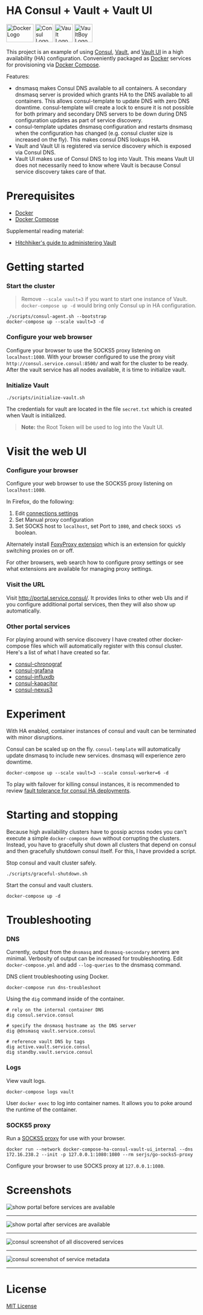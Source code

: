 # HA Consul + Vault + Vault UI

<img
src="https://user-images.githubusercontent.com/875669/35621353-e78a6956-0638-11e8-8e07-3d96e9e91dd7.png"
height=48 width=72 alt="Docker Logo" /> <img
src="https://user-images.githubusercontent.com/875669/35658016-46572728-06b4-11e8-9e25-3629e8a9d64d.png"
height=48 width=48 alt="Consul Logo" /> <img
src="https://user-images.githubusercontent.com/875669/35658041-6c0105fc-06b4-11e8-9bdc-fc933303b5d2.png"
height=48 width=48 alt="Vault Logo" /> <img
src="https://user-images.githubusercontent.com/875669/35658057-84201b96-06b4-11e8-88a8-733b7a225144.png"
height=48 width=48 alt="VaultBoy Logo" />


This project is an example of using [Consul][c], [Vault][v], and [Vault UI][ui]
in a high availability (HA) configuration.  Conveniently packaged as [Docker][d]
services for provisioning via [Docker Compose][dc].

Features:

- dnsmasq makes Consul DNS available to all containers.  A secondary dnsmasq
  server is provided which grants HA to the DNS available to all containers.
  This allows consul-template to update DNS with zero DNS downtime.
  consul-template will create a lock to ensure it is not possible for both
  primary and secondary DNS servers to be down during DNS configuration updates
  as part of service discovery.
- consul-template updates dnsmasq configuration and restarts dnsmasq when the
  configuration has changed (e.g. consul cluster size is increased on the fly).
  This makes consul DNS lookups HA.
- Vault and Vault UI is registered via service discovery which is exposed via
  Consul DNS.
- Vault UI makes use of Consul DNS to log into Vault.  This means Vault UI does
  not necessarily need to know where Vault is because Consul service discovery
  takes care of that.

# Prerequisites

* [Docker][d]
* [Docker Compose][dc]

Supplemental reading material:

* [Hitchhiker's guide to administering Vault](vault-for-humans.md)

# Getting started

### Start the cluster

> Remove `--scale vault=3` if you want to start one instance of Vault.
> `docker-compose up -d` would bring only Consul up in HA configuration.

    ./scripts/consul-agent.sh --bootstrap
    docker-compose up --scale vault=3 -d

### Configure your web browser

Configure your browser to use the SOCKS5 proxy listening on `localhost:1080`.
With your browser configured to use the proxy visit
`http://consul.service.consul:8500/` and wait for the cluster to be ready.
After the vault service has all nodes available, it is time to initialize vault.

### Initialize Vault

    ./scripts/initialize-vault.sh

The credentials for vault are located in the file `secret.txt` which is created
when Vault is initialized.

> **Note:** the Root Token will be used to log into the Vault UI.

# Visit the web UI

### Configure your browser

Configure your web browser to use the SOCKS5 proxy listening on
`localhost:1080`.

In Firefox, do the following:

1. Edit [connections settings][firefox-socks]
2. Set Manual proxy configuration
3. Set SOCKS host to `localhost`, set Port to `1080`, and check `SOCKS v5`
   boolean.

Alternately install [FoxyProxy extension][foxyproxy] which is an extension for
quickly switching proxies on or off.

For other browsers, web search how to configure proxy settings or see what
extensions are available for managing proxy settings.

### Visit the URL

Visit http://portal.service.consul/.  It provides links to other web UIs and if
you configure additional portal services, then they will also show up
automatically.

### Other portal services

For playing around with service discovery I have created other docker-compose
files which will automatically register with this consul cluster.  Here's a list
of what I have created so far.

- [consul-chronograf][consul-chronograf]
- [consul-grafana][consul-grafana]
- [consul-influxdb][consul-influxdb]
- [consul-kapacitor][consul-kapacitor]
- [consul-nexus3][consul-nexus3]

# Experiment

With HA enabled, container instances of consul and vault can be terminated with
minor disruptions.

Consul can be scaled up on the fly.  `consul-template` will automatically update
dnsmasq to include new services.  dnsmasq will experience zero downtime.

    docker-compose up --scale vault=3 --scale consul-worker=6 -d

To play with failover for killing consul instances, it is recommended to review
[fault tolerance for consul HA deployments][ft].

# Starting and stopping

Because high availability clusters have to gossip across nodes you can't execute
a simple `docker-compose down` without corrupting the clusters.  Instead, you
have to gracefully shut down all clusters that depend on consul and then
gracefully shutdown consul itself.  For this, I have provided a script.

Stop consul and vault cluster safely.

    ./scripts/graceful-shutdown.sh

Start the consul and vault clusters.

    docker-compose up -d

# Troubleshooting

### DNS

Currently, output from the `dnsmasq` and `dnsmasq-secondary` servers are
minimal.  Verbosity of output can be increased for troubleshooting.  Edit
`docker-compose.yml` and add `--log-queries` to the dnsmasq command.

DNS client troubleshooting using Docker.

    docker-compose run dns-troubleshoot

Using the `dig` command inside of the container.

    # rely on the internal container DNS
    dig consul.service.consul

    # specify the dnsmasq hostname as the DNS server
    dig @dnsmasq vault.service.consul

    # reference vault DNS by tags
    dig active.vault.service.consul
    dig standby.vault.service.consul

### Logs

View vault logs.

    docker-compose logs vault

User `docker exec` to log into container names.  It allows you to poke around
the runtime of the container.

### SOCKS5 proxy

Run a [SOCKS5 proxy][socks] for use with your browser.

    docker run --network docker-compose-ha-consul-vault-ui_internal --dns 172.16.238.2 --init -p 127.0.0.1:1080:1080 --rm serjs/go-socks5-proxy

Configure your browser to use SOCKS proxy at `127.0.0.1:1080`.

# Screenshots

![show portal before services are available](https://user-images.githubusercontent.com/875669/69476734-cbeb8500-0dab-11ea-83a1-f46013438fc0.png)

---

![show portal after services are available](https://user-images.githubusercontent.com/875669/69476742-dad23780-0dab-11ea-9b01-ec01574facab.png)

---

![consul screenshot of all discovered services](https://user-images.githubusercontent.com/875669/69476746-e32a7280-0dab-11ea-99cb-d3a39426a299.png)

---

![consul screenshot of service metadata](https://user-images.githubusercontent.com/875669/69476747-e9b8ea00-0dab-11ea-9bda-1abf3303e1fd.png)

---

# License

[MIT License](LICENSE)

[c]: https://www.consul.io/
[consul-chronograf]: https://github.com/samrocketman/consul-chronograf
[consul-grafana]: https://github.com/samrocketman/consul-grafana
[consul-influxdb]: https://github.com/samrocketman/consul-influxdb
[consul-kapacitor]: https://github.com/samrocketman/consul-kapacitor
[consul-nexus3]: https://github.com/samrocketman/consul-nexus3
[d]: https://www.docker.com/
[dc]: https://docs.docker.com/compose/
[firefox-socks]: https://support.mozilla.org/en-US/kb/connection-settings-firefox
[foxyproxy]: https://addons.mozilla.org/en-US/firefox/addon/foxyproxy-standard/
[ft]: https://www.consul.io/docs/internals/consensus.html#deployment-table
[socks]: https://github.com/serjs/socks5-server
[ui]: https://github.com/djenriquez/vault-ui
[v]: https://www.vaultproject.io/
